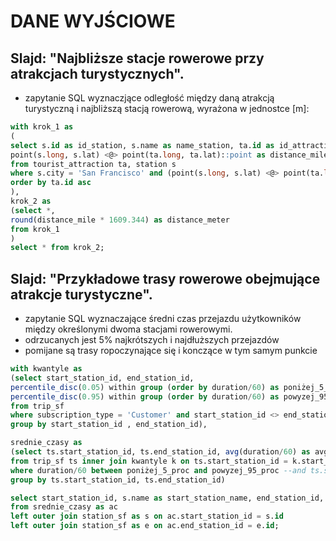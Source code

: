 # DANE WYJŚCIOWE

## Slajd: "Najbliższe stacje rowerowe przy atrakcjach turystycznych".
+ zapytanie SQL wyznaczjące odległość między daną atrakcją turystyczną i najbliższą stacją rowerową, wyrażona w jednostce [m]:

```sql
with krok_1 as
(
select s.id as id_station, s.name as name_station, ta.id as id_attraction, ta.name as name_attraction,
point(s.long, s.lat) <@> point(ta.long, ta.lat)::point as distance_mile
from tourist_attraction ta, station s
where s.city = 'San Francisco' and (point(s.long, s.lat) <@> point(ta.long, ta.lat)) = (select min(point(s.long, s.lat) <@> point(ta.long, ta.lat)::point) from station s)
order by ta.id asc
),
krok_2 as 
(select *,
round(distance_mile * 1609.344) as distance_meter
from krok_1
)
select * from krok_2;
```
## Slajd: "Przykładowe trasy rowerowe obejmujące atrakcje turystyczne".
+ zapytanie SQL wyznaczające średni czas przejazdu użytkowników między określonymi dwoma stacjami rowerowymi.
+ odrzucanych jest 5% najkrótszych i najdłuższych przejazdów 
+ pomijane są trasy ropoczynające się i konczące w tym samym punkcie

```sql
with kwantyle as
(select start_station_id, end_station_id,
percentile_disc(0.05) within group (order by duration/60) as poniżej_5_proc,
percentile_disc(0.95) within group (order by duration/60) as powyzej_95_proc
from trip_sf
where subscription_type = 'Customer' and start_station_id <> end_station_id 
group by start_station_id , end_station_id),

srednie_czasy as
(select ts.start_station_id, ts.end_station_id, avg(duration/60) as avg_duration
from trip_sf ts inner join kwantyle k on ts.start_station_id = k.start_station_id and ts.end_station_id = k.end_station_id
where duration/60 between poniżej_5_proc and powyzej_95_proc --and ts.start_station_id=50 and ts.end_station_id=61
group by ts.start_station_id, ts.end_station_id)

select start_station_id, s.name as start_station_name, end_station_id, e.name as end_station_name, avg_duration
from srednie_czasy as ac 
left outer join station_sf as s on ac.start_station_id = s.id 
left outer join station_sf as e on ac.end_station_id = e.id;
```
